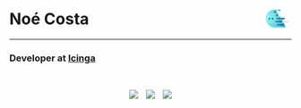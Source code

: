 Noé Costa <a href="https://icinga.com" target="_blank"><img src="./img/lala.png" height="32" hspace="5" align="right"></a>
===
---
### Developer at <a href="https://github.com/Icinga" target="_blank">Icinga</a>
<br clear="right"/>
<p float="left" width="100%" align="center">
    <a href="https://github.com/Icinga/icinga2" target="_blank"><img align="top" width="30%" src="https://github-readme-stats.vercel.app/api/pin/?username=Icinga&repo=Icinga2&title_color=00C2ED&text_color=ffffff&icon_color=0081a6&bg_color=06062C&hide_border=true&locale=en" hspace="5" /></a>
    <a href="https://github.com/Icinga/icingadb" target="_blank"><img align="top" width="30%" src="https://github-readme-stats.vercel.app/api/pin/?username=Icinga&repo=icingadb&title_color=00C2ED&text_color=ffffff&icon_color=0081a6&bg_color=06062C&hide_border=true&locale=en" hspace="5" /></a>
    <a href="https://github.com/Icinga/icinga-notifications" target="_blank"><img align="top" width="30%" src="https://github-readme-stats.vercel.app/api/pin/?username=Icinga&repo=icinga-notifications&title_color=00C2ED&text_color=ffffff&icon_color=0081a6&bg_color=06062C&hide_border=true&locale=en" hspace="5" /></a>
</p>
